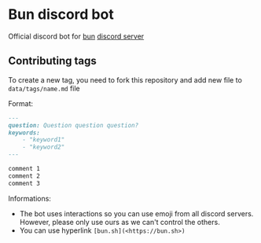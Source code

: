 # Bun discord bot
Official discord bot for [bun](https://bun.sh/) [discord server](https://bun.sh/discord)

## Contributing tags
To create a new tag, you need to fork this repository and add new file to `data/tags/name.md` file

Format:
```md
---
question: Question question question?
keywords:
    - "keyword1"
    - "keyword2"
---

comment 1
comment 2
comment 3
```

Informations:
- The bot uses interactions so you can use emoji from all discord servers. However, please only use ours as we can't control the others.
- You can use hyperlink `[bun.sh](<https://bun.sh>)`
